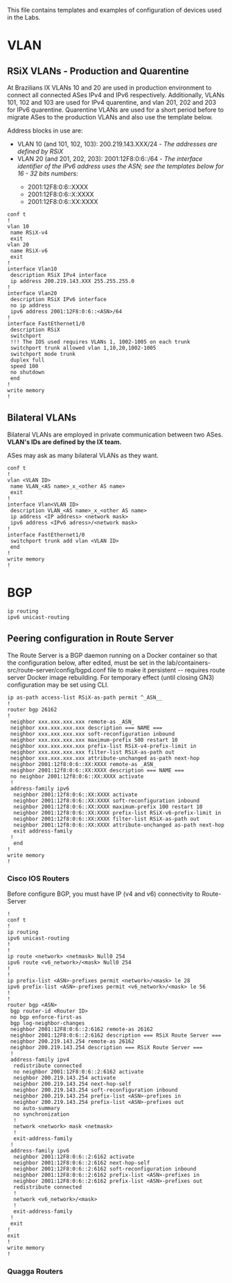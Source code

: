 This file contains templates and examples of configuration of devices used in the Labs.


# VLAN

## RSiX VLANs - Production and Quarentine

At Brazilians IX VLANs 10 and 20 are used in production environment to connect all connected ASes IPv4 and IPv6 respectively. Additionally, VLANs 101, 102 and 103 are used for IPv4 quarentine, and vlan 201, 202 and 203 for IPv6 quarentine. Quarentine VLANs are used for a short period before to migrate ASes to the production VLANs and also use the template below.

Address blocks in use are:

 * VLAN 10 (and 101, 102, 103): 200.219.143.XXX/24 - _The addresses are defined by RSiX_
 * VLAN 20 (and 201, 202, 203): 2001:12F8:0:6::<ASN>/64 - _The interface identifier of the IPv6 address uses the ASN; see the templates below for 16 - 32 bits numbers:_
    * 2001:12F8:0:6::XXXX
    * 2001:12F8:0:6::X:XXXX
    * 2001:12F8:0:6::XX:XXXX

```
conf t
!
vlan 10
 name RSiX-v4
 exit
vlan 20
 name RSiX-v6
 exit
!
interface Vlan10
 description RSiX IPv4 interface
 ip address 200.219.143.XXX 255.255.255.0
!
interface Vlan20
 description RSiX IPv6 interface
 no ip address
 ipv6 address 2001:12F8:0:6::<ASN>/64
!
interface FastEthernet1/0
 description RSiX
 switchport
 !!! The IOS used requires VLANs 1, 1002-1005 on each trunk
 switchport trunk allowed vlan 1,10,20,1002-1005
 switchport mode trunk
 duplex full
 speed 100
 no shutdown
 end
!
write memory
!
```

## Bilateral VLANs

Bilateral VLANs are employed in private communication between two ASes. __VLAN's IDs are defined by the IX team.__

ASes may ask as many bilateral VLANs as they want.

```
conf t
!
vlan <VLAN ID>
 name VLAN_<AS name>_x_<other AS name>
 exit
!
interface Vlan<VLAN ID>
 description VLAN_<AS name>_x_<other AS name>
 ip address <IP address> <network mask>
 ipv6 address <IPv6 adress>/<network mask>
!
interface FastEthernet1/0
 switchport trunk add vlan <VLAN ID>
 end
!
write memory
!
```


# BGP

```
ip routing
ipv6 unicast-routing
```

## Peering configuration in Route Server

The Route Server is a BGP daemon running on a Docker container so that the configuration below, after edited, must be set in the lab/containers-src/route-server/config/bgpd.conf file to make it persistent -- requires route server Docker image rebuilding. For temporary effect (until closing GN3) configuration may be set using CLI.

```
ip as-path access-list RSiX-as-path permit ^_ASN__
!
router bgp 26162
!
 neighbor xxx.xxx.xxx.xxx remote-as _ASN_
 neighbor xxx.xxx.xxx.xxx description === NAME ===
 neighbor xxx.xxx.xxx.xxx soft-reconfiguration inbound
 neighbor xxx.xxx.xxx.xxx maximum-prefix 500 restart 10
 neighbor xxx.xxx.xxx.xxx prefix-list RSiX-v4-prefix-limit in
 neighbor xxx.xxx.xxx.xxx filter-list RSiX-as-path out
 neighbor xxx.xxx.xxx.xxx attribute-unchanged as-path next-hop
 neighbor 2001:12f8:0:6::XX:XXXX remote-as _ASN_
 neighbor 2001:12f8:0:6::XX:XXXX description === NAME ===
 no neighbor 2001:12f8:0:6::XX:XXXX activate
 !
 address-family ipv6
  neighbor 2001:12f8:0:6::XX:XXXX activate
  neighbor 2001:12f8:0:6::XX:XXXX soft-reconfiguration inbound
  neighbor 2001:12f8:0:6::XX:XXXX maximum-prefix 100 restart 10
  neighbor 2001:12f8:0:6::XX:XXXX prefix-list RSiX-v6-prefix-limit in
  neighbor 2001:12f8:0:6::XX:XXXX filter-list RSiX-as-path out
  neighbor 2001:12f8:0:6::XX:XXXX attribute-unchanged as-path next-hop
  exit address-family
 !
  end
!
write memory
!
```

### Cisco IOS Routers

Before configure BGP, you must have IP (v4 and v6) connectivity to Route-Server

```
!
conf t
!
ip routing
ipv6 unicast-routing
!
!
ip route <network> <netmask> Null0 254
ipv6 route <v6_network>/<mask> Null0 254
!
!
ip prefix-list <ASN>-prefixes permit <network>/<mask> le 28
ipv6 prefix-list <ASN>-prefixes permit <v6_network>/<mask> le 56
!
!
router bgp <ASN>
 bgp router-id <Router ID>
 no bgp enforce-first-as
 bgp log-neighbor-changes
 neighbor 2001:12F8:0:6::2:6162 remote-as 26162
 neighbor 2001:12F8:0:6::2:6162 description === RSiX Route Server ===
 neighbor 200.219.143.254 remote-as 26162
 neighbor 200.219.143.254 description === RSiX Route Server ===
 !
 address-family ipv4
  redistribute connected
  no neighbor 2001:12F8:0:6::2:6162 activate
  neighbor 200.219.143.254 activate
  neighbor 200.219.143.254 next-hop-self
  neighbor 200.219.143.254 soft-reconfiguration inbound
  neighbor 200.219.143.254 prefix-list <ASN>-prefixes in
  neighbor 200.219.143.254 prefix-list <ASN>-prefixes out
  no auto-summary
  no synchronization
  !
  network <network> mask <netmask>
  !
  exit-address-family
 !
 address-family ipv6
  neighbor 2001:12F8:0:6::2:6162 activate
  neighbor 2001:12F8:0:6::2:6162 next-hop-self
  neighbor 2001:12F8:0:6::2:6162 soft-reconfiguration inbound
  neighbor 2001:12F8:0:6::2:6162 prefix-list <ASN>-prefixes in
  neighbor 2001:12F8:0:6::2:6162 prefix-list <ASN>-prefixes out
  redistribute connected
  !
  network <v6_network>/<mask>
  !
  exit-address-family
 !
 exit
!
exit
!
write memory
!
```

### Quagga Routers
